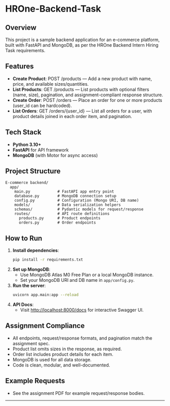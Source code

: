 ﻿# HROne-Backend-Task

## Overview
This project is a sample backend application for an e-commerce platform, built with FastAPI and MongoDB, as per the HROne Backend Intern Hiring Task requirements.

## Features
- **Create Product**: POST /products — Add a new product with name, price, and available sizes/quantities.
- **List Products**: GET /products — List products with optional filters (name, size), pagination, and assignment-compliant response structure.
- **Create Order**: POST /orders — Place an order for one or more products (user_id can be hardcoded).
- **List Orders**: GET /orders/{user_id} — List all orders for a user, with product details joined in each order item, and pagination.

## Tech Stack
- **Python 3.10+**
- **FastAPI** for API framework
- **MongoDB** (with Motor for async access)

## Project Structure
```
E-commerce backend/
  app/
    main.py            # FastAPI app entry point
    database.py        # MongoDB connection setup
    config.py          # Configuration (Mongo URI, DB name)
    models/            # Data serialization helpers
    schemas/           # Pydantic models for request/response
    routes/            # API route definitions
      products.py      # Product endpoints
      orders.py        # Order endpoints
```

## How to Run
1. **Install dependencies**:
   ```bash
   pip install -r requirements.txt
   ```
2. **Set up MongoDB**:
   - Use MongoDB Atlas M0 Free Plan or a local MongoDB instance.
   - Set your MongoDB URI and DB name in `app/config.py`.
3. **Run the server**:
   ```bash
   uvicorn app.main:app --reload
   ```
4. **API Docs**:
   - Visit [http://localhost:8000/docs](http://localhost:8000/docs) for interactive Swagger UI.

## Assignment Compliance
- All endpoints, request/response formats, and pagination match the assignment spec.
- Product list omits sizes in the response, as required.
- Order list includes product details for each item.
- MongoDB is used for all data storage.
- Code is clean, modular, and well-documented.

## Example Requests
- See the assignment PDF for example request/response bodies.

---
